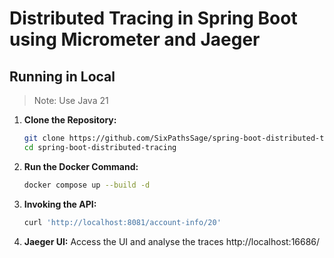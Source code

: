 # Distributed Tracing in Spring Boot using Micrometer and Jaeger

## Running in Local
> Note: Use Java 21
1. **Clone the Repository:**
   ```bash
   git clone https://github.com/SixPathsSage/spring-boot-distributed-tracing.git
   cd spring-boot-distributed-tracing
   ```
2. **Run the Docker Command:**
   ```bash
   docker compose up --build -d
   ```
3. **Invoking the API:**
   ```bash
   curl 'http://localhost:8081/account-info/20'
   ```
4. **Jaeger UI:**
   Access the UI and analyse the traces http://localhost:16686/
